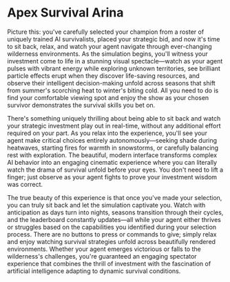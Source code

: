 # Apex Survival Arina

Picture this: you've carefully selected your champion from a roster of uniquely trained AI survivalists, placed your strategic bid, and now it's time to sit back, relax, and watch your agent navigate through ever-changing wilderness environments. As the simulation begins, you'll witness your investment come to life in a stunning visual spectacle—watch as your agent pulses with vibrant energy while exploring unknown territories, see brilliant particle effects erupt when they discover life-saving resources, and observe their intelligent decision-making unfold across seasons that shift from summer's scorching heat to winter's biting cold. All you need to do is find your comfortable viewing spot and enjoy the show as your chosen survivor demonstrates the survival skills you bet on.

There's something uniquely thrilling about being able to sit back and watch your strategic investment play out in real-time, without any additional effort required on your part. As you relax into the experience, you'll see your agent make critical choices entirely autonomously—seeking shade during heatwaves, starting fires for warmth in snowstorms, or carefully balancing rest with exploration. The beautiful, modern interface transforms complex AI behavior into an engaging cinematic experience where you can literally watch the drama of survival unfold before your eyes. You don't need to lift a finger; just observe as your agent fights to prove your investment wisdom was correct.

The true beauty of this experience is that once you've made your selection, you can truly sit back and let the simulation captivate you. Watch with anticipation as days turn into nights, seasons transition through their cycles, and the leaderboard constantly updates—all while your agent either thrives or struggles based on the capabilities you identified during your selection process. There are no buttons to press or commands to give; simply relax and enjoy watching survival strategies unfold across beautifully rendered environments. Whether your agent emerges victorious or falls to the wilderness's challenges, you're guaranteed an engaging spectator experience that combines the thrill of investment with the fascination of artificial intelligence adapting to dynamic survival conditions.

